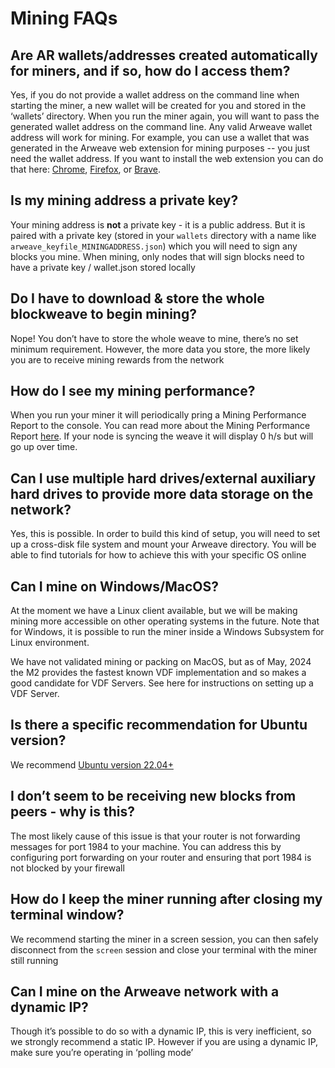 # Mining FAQs

## Are AR wallets/addresses created automatically for miners, and if so, how do I access them?

Yes, if you do not provide a wallet address on the command line when starting the miner, a new wallet will be created for you and stored in the ‘wallets’ directory. When you run the miner again, you will want to pass the generated wallet address on the command line. Any valid Arweave wallet address will work for mining. For example, you can use a wallet that was generated in the Arweave web extension for mining purposes -- you just need the wallet address. If you want to install the web extension you can do that here: [Chrome](https://chrome.google.com/webstore/detail/arweave/iplppiggblloelhoglpmkmbinggcaaoc), [Firefox](https://addons.mozilla.org/en-US/firefox/addon/arweave/), or [Brave](https://chrome.google.com/webstore/detail/arweave/iplppiggblloelhoglpmkmbinggcaaoc).

## Is my mining address a private key?

Your mining address is **not** a private key - it is a public address. But it is paired with a private key (stored in your `wallets` directory with a name like `arweave_keyfile_MININGADDRESS.json`) which you will need to sign any blocks you mine. When mining, only nodes that will sign blocks need to have a private key / wallet.json stored locally

## Do I have to download & store the whole blockweave to begin mining?

Nope! You don’t have to store the whole weave to mine, there’s no set minimum requirement. However, the more data you store, the more likely you are to receive mining rewards from the network

## How do I see my mining performance?

When you run your miner it will periodically pring a Mining Performance Report to the console. You can read more about the Mining Performance Report [here](https://github.com/ArweaveTeam/arweave/releases/tag/N.2.7.2). If your node is syncing the weave it will display 0 h/s but will go up over time.

## Can I use multiple hard drives/external auxiliary hard drives to provide more data storage on the network?

Yes, this is possible. In order to build this kind of setup, you will need to set up a cross-disk file system and mount your Arweave directory. You will be able to find tutorials for how to achieve this with your specific OS online

## Can I mine on Windows/MacOS?

At the moment we have a Linux client available, but we will be making mining more accessible on other operating systems in the future. Note that for Windows, it is possible to run the miner inside a Windows Subsystem for Linux environment.

We have not validated mining or packing on MacOS, but as of May, 2024 the M2 provides the fastest known VDF implementation and so makes a good candidate for VDF Servers. See here for instructions on setting up a VDF Server.

## Is there a specific recommendation for Ubuntu version?

We recommend [Ubuntu version 22.04+ ](http://releases.ubuntu.com/22.04/)

## I don’t seem to be receiving new blocks from peers - why is this?

The most likely cause of this issue is that your router is not forwarding messages for port 1984 to your machine. You can address this by configuring port forwarding on your router and ensuring that port 1984 is not blocked by your firewall

## How do I keep the miner running after closing my terminal window?

We recommend starting the miner in a screen session, you can then safely disconnect from the `screen` session and close your terminal with the miner still running

## Can I mine on the Arweave network with a dynamic IP?

Though it’s possible to do so with a dynamic IP, this is very inefficient, so we strongly recommend a static IP. However if you are using a dynamic IP, make sure you’re operating in ‘polling mode’
